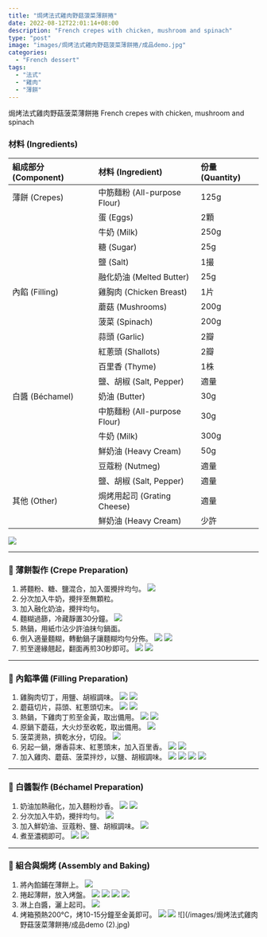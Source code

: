```yaml
---
title: "焗烤法式雞肉野菇菠菜薄餅捲"
date: 2022-08-12T22:01:14+08:00
description: "French crepes with chicken, mushroom and spinach"
type: "post"
image: "images/焗烤法式雞肉野菇菠菜薄餅捲/成品demo.jpg"
categories:
  - "French dessert"
tags:
  - "法式"
  - "雞肉"
  - "薄餅"
---
```


焗烤法式雞肉野菇菠菜薄餅捲
French crepes with chicken, mushroom and spinach

### 材料 (Ingredients)

| 組成部分 (Component) | 材料 (Ingredient) | 份量 (Quantity) |
| :--- | :--- | :--- |
| 薄餅 (Crepes) | 中筋麵粉 (All-purpose Flour) | 125g |
| | 蛋 (Eggs) | 2顆 |
| | 牛奶 (Milk) | 250g |
| | 糖 (Sugar) | 25g |
| | 鹽 (Salt) | 1撮 |
| | 融化奶油 (Melted Butter) | 25g |
| 內餡 (Filling) | 雞胸肉 (Chicken Breast) | 1片 |
| | 蘑菇 (Mushrooms) | 200g |
| | 菠菜 (Spinach) | 200g |
| | 蒜頭 (Garlic) | 2瓣 |
| | 紅蔥頭 (Shallots) | 2瓣 |
| | 百里香 (Thyme) | 1株 |
| | 鹽、胡椒 (Salt, Pepper) | 適量 |
| 白醬 (Béchamel) | 奶油 (Butter) | 30g |
| | 中筋麵粉 (All-purpose Flour) | 30g |
| | 牛奶 (Milk) | 300g |
| | 鮮奶油 (Heavy Cream) | 50g |
| | 豆蔻粉 (Nutmeg) | 適量 |
| | 鹽、胡椒 (Salt, Pepper) | 適量 |
| 其他 (Other) | 焗烤用起司 (Grating Cheese) | 適量 |
| | 鮮奶油 (Heavy Cream) | 少許 |

![](/images/焗烤法式雞肉野菇菠菜薄餅捲/材料.jpg)

---

### 🥞 薄餅製作 (Crepe Preparation)

1. 將麵粉、糖、鹽混合，加入蛋攪拌均勻。
![](/images/焗烤法式雞肉野菇菠菜薄餅捲/蛋加牛奶.jpg)
2. 分次加入牛奶，攪拌至無顆粒。
3. 加入融化奶油，攪拌均勻。
4. 麵糊過篩，冷藏靜置30分鐘。
![](/images/焗烤法式雞肉野菇菠菜薄餅捲/麵糊過篩.jpg)
5. 熱鍋，用紙巾沾少許油抹勻鍋面。
6. 倒入適量麵糊，轉動鍋子讓麵糊均勻分佈。
![](/images/焗烤法式雞肉野菇菠菜薄餅捲/煎薄餅時麵糊要從鍋中煎開始放.jpg)
![](/images/焗烤法式雞肉野菇菠菜薄餅捲/煎薄餅時麵糊要從鍋中煎開始放step2.jpg)
7. 煎至邊緣翹起，翻面再煎30秒即可。
![](/images/焗烤法式雞肉野菇菠菜薄餅捲/薄餅翻面可以帶個手套比較方便.jpg)
![](/images/焗烤法式雞肉野菇菠菜薄餅捲/煎好的薄餅.jpg)

---

### 🍗 內餡準備 (Filling Preparation)

1. 雞胸肉切丁，用鹽、胡椒調味。
![](/images/焗烤法式雞肉野菇菠菜薄餅捲/雞肉切丁.jpg)
![](/images/焗烤法式雞肉野菇菠菜薄餅捲/切好的雞肉丁.jpg)
2. 蘑菇切片，蒜頭、紅蔥頭切末。
![](/images/焗烤法式雞肉野菇菠菜薄餅捲/蘑菇切丁.jpg)
![](/images/焗烤法式雞肉野菇菠菜薄餅捲/蒜頭及紅蔥頭切碎.jpg)
3. 熱鍋，下雞肉丁煎至金黃，取出備用。
![](/images/焗烤法式雞肉野菇菠菜薄餅捲/炒雞肉時放調味料.jpg)
![](/images/焗烤法式雞肉野菇菠菜薄餅捲/煎好的半熟雞肉不要煎太久.jpg)
4. 原鍋下蘑菇，大火炒至收乾，取出備用。
![](/images/焗烤法式雞肉野菇菠菜薄餅捲/大火炒磨菇收乾.jpg)
5. 菠菜燙熟，擠乾水分，切段。
![](/images/焗烤法式雞肉野菇菠菜薄餅捲/炒菠菜.jpg)
6. 另起一鍋，爆香蒜末、紅蔥頭末，加入百里香。
![](/images/焗烤法式雞肉野菇菠菜薄餅捲/奶油炒蒜頭及紅蔥頭.jpg)
![](/images/焗烤法式雞肉野菇菠菜薄餅捲/放入百里香.jpg)
7. 加入雞肉、蘑菇、菠菜拌炒，以鹽、胡椒調味。
![](/images/焗烤法式雞肉野菇菠菜薄餅捲/菠菜放入煎好的雞肉裡.jpg)
![](/images/焗烤法式雞肉野菇菠菜薄餅捲/雞肉菠菜白醬放一起.jpg)
![](/images/焗烤法式雞肉野菇菠菜薄餅捲/雞肉菠菜白醬放一起加上芥末醬可有可無.jpg)
![](/images/焗烤法式雞肉野菇菠菜薄餅捲/雞肉菠菜白醬芥末醬開始混合攪拌.jpg)

---

### 🥛 白醬製作 (Béchamel Preparation)

1. 奶油加熱融化，加入麵粉炒香。
![](/images/焗烤法式雞肉野菇菠菜薄餅捲/融化奶油裡加入麵粉做白醬.jpg)
![](/images/焗烤法式雞肉野菇菠菜薄餅捲/不要有粒一直攪拌.jpg)
2. 分次加入牛奶，攪拌均勻。
![](/images/焗烤法式雞肉野菇菠菜薄餅捲/倒入牛奶.jpg)
3. 加入鮮奶油、豆蔻粉、鹽、胡椒調味。
![](/images/焗烤法式雞肉野菇菠菜薄餅捲/豆蔻粉.jpg)
4. 煮至濃稠即可。
![](/images/焗烤法式雞肉野菇菠菜薄餅捲/白醬快煮好時會變稠.jpg)
![](/images/焗烤法式雞肉野菇菠菜薄餅捲/濃稠的白醬樣子.jpg)

---

### 🧀 組合與焗烤 (Assembly and Baking)

1. 將內餡鋪在薄餅上。
![](/images/焗烤法式雞肉野菇菠菜薄餅捲/將餡料放入薄餅.jpg)
2. 捲起薄餅，放入烤盤。
![](/images/焗烤法式雞肉野菇菠菜薄餅捲/捲薄餅步驟一.jpg)
![](/images/焗烤法式雞肉野菇菠菜薄餅捲/捲薄餅步驟二.jpg)
![](/images/焗烤法式雞肉野菇菠菜薄餅捲/捲到一半再包兩邊捲薄餅步驟三.jpg)
![](/images/焗烤法式雞肉野菇菠菜薄餅捲/捲好的薄餅.jpg)
3. 淋上白醬，灑上起司。
![](/images/焗烤法式雞肉野菇菠菜薄餅捲/捲餅抹上白醬後灑上起士及鮮奶油.jpg)
4. 烤箱預熱200°C，烤10-15分鐘至金黃即可。
![](/images/焗烤法式雞肉野菇菠菜薄餅捲/成品demo.jpg)
![](/images/焗烤法式雞肉野菇菠菜薄餅捲/成品demo2.jpg)
![](/images/焗烤法式雞肉野菇菠菜薄餅捲/成品demo (2).jpg)